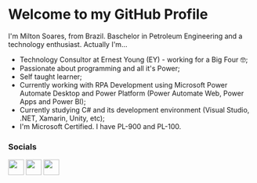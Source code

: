 Welcome to my GitHub Profile
==============================

I'm Milton Soares, from Brazil. Baschelor in Petroleum Engineering and a technology enthusiast. 
Actually I'm...
  
- Technology Consultor at Ernest Young (EY) -  working for a Big Four 🤓;
- Passionate about programming and all it's Power;
- Self taught learner;
- Currently working with RPA Development using Microsoft Power Automate Desktop and Power Platform (Power Automate Web, Power Apps and Power BI);
- Currently studying C# and its development environment (Visual Studio, .NET, Xamarin, Unity, etc);
- I'm Microsoft Certified. I have PL-900 and PL-100.

### Socials

<p align="left"> <a href="https://www.linkedin.com/in/soaresmilton/" target="_blank" rel="noreferrer"><img src="https://raw.githubusercontent.com/danielcranney/readme-generator/main/public/icons/socials/linkedin.svg" width="32" height="32" /></a> <a href="https://www.twitter.com/soares_miltinho" target="_blank" rel="noreferrer"><img src="https://raw.githubusercontent.com/danielcranney/readme-generator/main/public/icons/socials/twitter.svg" width="32" height="32" /></a> <a href="https://www.youtube.com/c/MiltinhoSoares" target="_blank" rel="noreferrer"><img src="https://raw.githubusercontent.com/danielcranney/readme-generator/main/public/icons/socials/youtube.svg" width="32" height="32" /></a></p>

